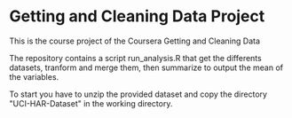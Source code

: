 # Getting and Cleaning Data Project

This is the course project of the Coursera Getting and Cleaning Data

The repository contains a script run_analysis.R that get the differents datasets, tranform and merge them, then summarize to output the mean of the variables.

To start you have to unzip the provided dataset and copy the directory "UCI-HAR-Dataset" in the working directory.
